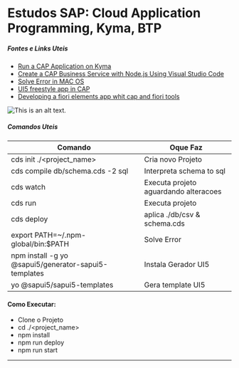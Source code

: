 
# Estudos SAP: Cloud Application Programming, Kyma, BTP

##### Fontes e Links Uteis
- [Run a CAP Application on Kyma](https://sap-samples.github.io/cloud-cap-risk-management/Kyma/)
- [Create a CAP Business Service with Node.js Using Visual Studio Code](https://developers.sap.com/tutorials/cp-apm-nodejs-create-service.html)
- [Solve Error in MAC OS](https://docs.npmjs.com/resolving-eacces-permissions-errors-when-installing-packages-globally)
- [UI5 freestyle app in CAP](https://blogs.sap.com/2020/07/08/ui5-freestyle-app-in-cap/)
- [Developing a fiori elements app whit cap and fiori tools](https://blogs.sap.com/2020/09/06/developing-a-fiori-elements-app-with-cap-and-fiori-tools/)


![This is an alt text.](/Sem%20T%C3%ADtulo.drawio%20(1).png "This is a sample image.")


##### Comandos Uteis

| Comando | Oque Faz |
| ------ | ------ |
| cds init ./<project_name> | Cria novo Projeto |
| cds compile db/schema.cds -2 sql | Interpreta schema to sql |
| cds watch | Executa projeto aguardando alteracoes |
| cds run | Executa projeto |
| cds deploy | aplica ./db/csv & schema.cds |
| export PATH=~/.npm-global/bin:$PATH | Solve Error |
| npm install -g yo @sapui5/generator-sapui5-templates | Instala Gerador UI5 |
| yo @sapui5/sapui5-templates | Gera template UI5 |

#### Como Executar:
- Clone o Projeto
- cd ./<project_name>
- npm install
- npm run deploy
- npm run start

-----

